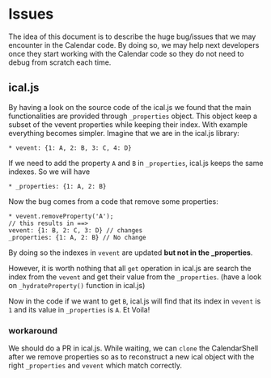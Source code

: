 # Issues

The idea of this document is to describe the huge bug/issues that we may encounter in the Calendar code. By doing so, we may help next developers once they start working with the Calendar code so they do not need to debug from scratch each time.

## ical.js

By having a look on the source code of the ical.js we found that the main functionalities are provided through `_properties` object. This object keep a subset of the vevent properties while keeping their index. With example everything becomes simpler. Imagine that we are in the ical.js library:

    * vevent: {1: A, 2: B, 3: C, 4: D}

If we need to add the property `A` and `B` in `_properties`, ical.js keeps the same indexes. So we will have

    * _properties: {1: A, 2: B}

Now the bug comes from a code that remove some properties:

    * vevent.removeProperty('A');
    // this results in ==> 
    vevent: {1: B, 2: C, 3: D} // changes
    _properties: {1: A, 2: B} // No change

By doing so the indexes in `vevent` are updated **but not in the _properties**. 

However, it is worth nothing that all `get` operation in ical.js are search the index from the `vevent` and get their value from the `_properties`. (have a look on `_hydrateProperty()` function in ical.js)

Now in the code if we want to get `B`, ical.js will find that its index in `vevent` is `1` and its value in `_properties` is `A`. Et Voila!

### workaround

We should do a PR in ical.js. While waiting, we can `clone` the CalendarShell after we remove properties so as to reconstruct a new ical object with the right `_properties` and `vevent` which match correctly.


